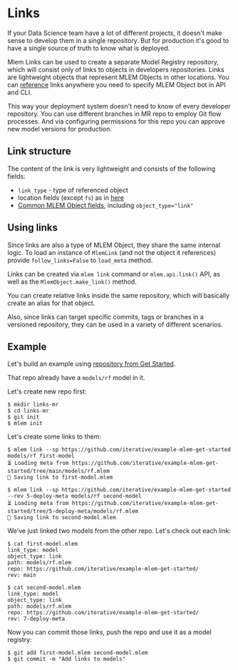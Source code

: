 # Links

If your Data Science team have a lot of different projects, it doesn't make
sense to develop them in a single repository. But for production it's good to
have a single source of truth to know what is deployed.

Mlem Links can be used to create a separate Model Registry repository, which
will consist only of links to objects in developers repositories. Links are
lightweight objects that represent MLEM Objects in other locations. You can
[reference](/doc/user-guide/project-structure#referencing-mlem-objects) links
anywhere you need to specify MLEM Object bot in API and CLI.

This way your deployment system doesn't need to know of every developer
repository. You can use different branches in MR repo to employ Git flow
processes. And via configuring permissions for this repo you can approve new
model versions for production.

<!-- TODO:
Setup 2 "research" repos and MR repo and show the process of deploying new model.
We need to give some example repo with links here and instead move everything below to User Guide for Links. And just give here a link to that User Guide
-->

## Link structure

The content of the link is very lightweight and consists of the following
fields:

- `link_type` - type of referenced object
- location fields (except `fs`) as in
  [here](/doc/user-guide/project-structure#referencing-mlem-objects)
- [Common MLEM Object fields](/doc/user-guide/basic-concepts#common-fields),
  including `object_type="link"`

## Using links

Since links are also a type of MLEM Object, they share the same internal logic.
To load an instance of `MlemLink` (and not the object it references) provide
`follow_links=False` to `load_meta` method.

Links can be created via `mlem link` command or `mlem.api.link()` API, as well
as the `MlemObject.make_link()` method.

<admon type="tip">

You can create relative links inside the same repository, which will basically
create an alias for that object.

</admon>

Also, since links can target specific commits, tags or branches in a versioned
repository, they can be used in a variety of different scenarios.

## Example

Let's build an example using
[repository from Get Started](https://github.com/iterative/example-mlem-get-started).

That repo already have a `models/rf` model in it.

Let's create new repo first:

```cli
$ mkdir links-mr
$ cd links-mr
$ git init
$ mlem init
```

Let's create some links to them:

```cli
$ mlem link --sp https://github.com/iterative/example-mlem-get-started models/rf first-model
⏳️ Loading meta from https://github.com/iterative/example-mlem-get-started/tree/main/models/rf.mlem
💾 Saving link to first-model.mlem

$ mlem link --sp https://github.com/iterative/example-mlem-get-started --rev 5-deploy-meta models/rf second-model
⏳️ Loading meta from https://github.com/iterative/example-mlem-get-started/tree/5-deploy-meta/models/rf.mlem
💾 Saving link to second-model.mlem
```

We've just linked two models from the other repo. Let's check out each link:

```cli
$ cat first-model.mlem
link_type: model
object_type: link
path: models/rf.mlem
repo: https://github.com/iterative/example-mlem-get-started/
rev: main

$ cat second-model.mlem
link_type: model
object_type: link
path: models/rf.mlem
repo: https://github.com/iterative/example-mlem-get-started/
rev: 7-deploy-meta
```

Now you can commit those links, push the repo and use it as a model registry:

```cli
$ git add first-model.mlem second-model.mlem
$ git commit -m "Add links to models"
```
